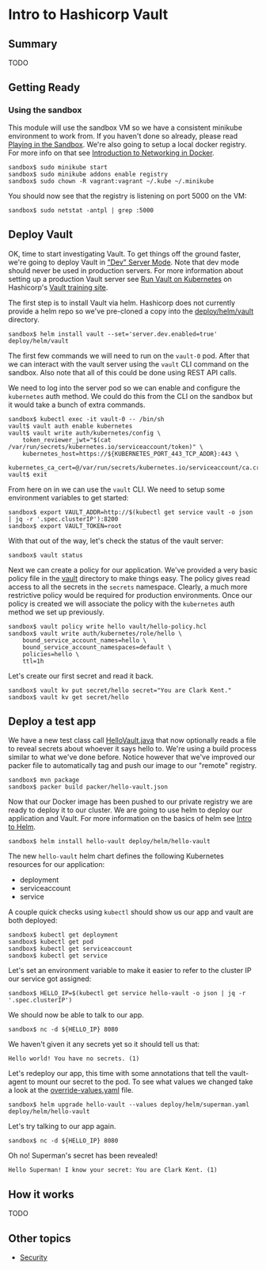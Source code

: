 # Intro to Hashicorp Vault
## Summary
TODO

## Getting Ready
### Using the sandbox
This module will use the sandbox VM so we have a consistent minikube environment to work from. If you haven't done so
already, please read [Playing in the Sandbox](../../doc/playing_in_the_sandbox.md). We're also going to setup a local
docker registry. For more info on that see [Introduction to Networking in Docker](../intro_to_networking_in_docker/README.md).

```shell script
sandbox$ sudo minikube start
sandbox$ sudo minikube addons enable registry
sandbox$ sudo chown -R vagrant:vagrant ~/.kube ~/.minikube
```

You should now see that the registry is listening on port 5000 on the VM:

```shell script
sandbox$ sudo netstat -antpl | grep :5000
```

## Deploy Vault
OK, time to start investigating Vault. To get things off the ground faster, we're going to deploy Vault in
["Dev" Server Mode](https://www.vaultproject.io/docs/concepts/dev-server/). Note that dev mode should never be used in
production servers. For more information about setting up a production Vault server see
[Run Vault on Kubernetes](https://learn.hashicorp.com/vault?track=getting-started-k8s) on Hashicorp's 
[Vault training site](https://learn.hashicorp.com/vault).

The first step is to install Vault via helm. Hashicorp does not currently provide a helm repo so we've pre-cloned a copy
into the [deploy/helm/vault](../../deploy/helm/vault) directory.

```shell script
sandbox$ helm install vault --set='server.dev.enabled=true' deploy/helm/vault
```

The first few commands we will need to run on the `vault-0` pod. After that we can interact with the vault server using
the `vault` CLI command on the sandbox. Also note that all of this could be done using REST API calls.

We need to log into the server pod so we can enable and configure the `kubernetes` auth method. We could do this from
the CLI on the sandbox but it would take a bunch of extra commands.

```shell script
sandbox$ kubectl exec -it vault-0 -- /bin/sh
vault$ vault auth enable kubernetes
vault$ vault write auth/kubernetes/config \
    token_reviewer_jwt="$(cat /var/run/secrets/kubernetes.io/serviceaccount/token)" \
    kubernetes_host=https://${KUBERNETES_PORT_443_TCP_ADDR}:443 \
    kubernetes_ca_cert=@/var/run/secrets/kubernetes.io/serviceaccount/ca.crt
vault$ exit
```

From here on in we can use the `vault` CLI. We need to setup some environment variables to get started:

```shell script
sandbox$ export VAULT_ADDR=http://$(kubectl get service vault -o json | jq -r '.spec.clusterIP'):8200
sandbox$ export VAULT_TOKEN=root
```

With that out of the way, let's check the status of the vault server:

```shell script
sandbox$ vault status
```

Next we can create a policy for our application. We've provided a very basic policy file in the [vault](../../vault) directory to
make things easy. The policy gives read access to all the secrets in the `secrets` namespace. Clearly, a much more
restrictive policy would be required for production environments. Once our policy is created we will associate the
policy with the `kubernetes` auth method we set up previously.

```shell script
sandbox$ vault policy write hello vault/hello-policy.hcl
sandbox$ vault write auth/kubernetes/role/hello \
    bound_service_account_names=hello \
    bound_service_account_namespaces=default \
    policies=hello \
    ttl=1h
```

Let's create our first secret and read it back.

```shell script
sandbox$ vault kv put secret/hello secret="You are Clark Kent."
sandbox$ vault kv get secret/hello
```

## Deploy a test app
We have a new test class call [HelloVault.java](../../src/main/java/com/analysts/containerdemo/HelloVault.java) that now
optionally reads a file to reveal secrets about whoever it says hello to. We're using a build process similar to what
we've done before. Notice however that we've improved our packer file to automatically tag and push our image to our
"remote" registry.

```shell script
sandbox$ mvn package
sandbox$ packer build packer/hello-vault.json
```

Now that our Docker image has been pushed to our private registry we are ready to deploy it to our cluster. We are going
to use helm to deploy our application and Vault. For more information on the basics of helm see
[Intro to Helm](../intro_to_helm/README.md).

```shell script
sandbox$ helm install hello-vault deploy/helm/hello-vault
```

The new `hello-vault` helm chart defines the following Kubernetes resources for our application:
- deployment
- serviceaccount
- service

A couple quick checks using `kubectl` should show us our app and vault are both deployed:

```shell script
sandbox$ kubectl get deployment
sandbox$ kubectl get pod
sandbox$ kubectl get serviceaccount
sandbox$ kubectl get service
```

Let's set an environment variable to make it easier to refer to the cluster IP our service got assigned:

```shell script
sandbox$ HELLO_IP=$(kubectl get service hello-vault -o json | jq -r '.spec.clusterIP')
```

We should now be able to talk to our app.

```shell script
sandbox$ nc -d ${HELLO_IP} 8080
```

We haven't given it any secrets yet so it should tell us that:

```text
Hello world! You have no secrets. (1)
```

Let's redeploy our app, this time with some annotations that tell the vault-agent to mount our secret to the pod. To see
what values we changed take a look at the [override-values.yaml](../../deploy/helm/superman.yaml) file.

```shell script
sandbox$ helm upgrade hello-vault --values deploy/helm/superman.yaml deploy/helm/hello-vault
```

Let's try talking to our app again.

```shell script
sandbox$ nc -d ${HELLO_IP} 8080
```

Oh no! Superman's secret has been revealed!

```text
Hello Superman! I know your secret: You are Clark Kent. (1)
```

## How it works
TODO

## Other topics
- [Security](security.md)
